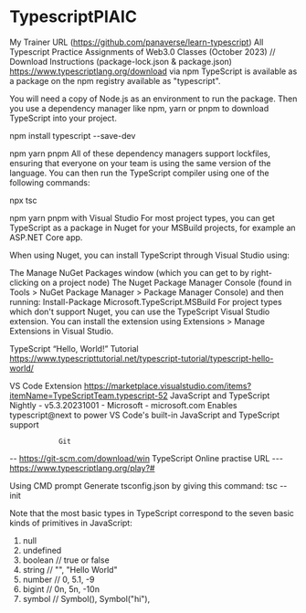 # TypescriptPIAIC
My Trainer URL (https://github.com/panaverse/learn-typescript)
All Typescript Practice Assignments of Web3.0 Classes (October 2023)
        // Download Instructions (package-lock.json & package.json)
        https://www.typescriptlang.org/download
via npm
TypeScript is available as a package on the npm registry available as "typescript".

You will need a copy of Node.js as an environment to run the package. Then you use a dependency manager like npm, yarn or pnpm to download TypeScript into your project.

npm install typescript --save-dev

npm yarn pnpm
All of these dependency managers support lockfiles, ensuring that everyone on your team is using the same version of the language. You can then run the TypeScript compiler using one of the following commands:

npx tsc

npm yarn pnpm
with Visual Studio
For most project types, you can get TypeScript as a package in Nuget for your MSBuild projects, for example an ASP.NET Core app.

When using Nuget, you can install TypeScript through Visual Studio using:

The Manage NuGet Packages window (which you can get to by right-clicking on a project node)
The Nuget Package Manager Console (found in Tools > NuGet Package Manager > Package Manager Console) and then running:
Install-Package Microsoft.TypeScript.MSBuild
For project types which don't support Nuget, you can use the TypeScript Visual Studio extension. You can install the extension using Extensions > Manage Extensions in Visual Studio.

TypeScript “Hello, World!” Tutorial
https://www.typescripttutorial.net/typescript-tutorial/typescript-hello-world/

VS Code Extension 
https://marketplace.visualstudio.com/items?itemName=TypeScriptTeam.typescript-52 
JavaScript and TypeScript Nightly - v5.3.20231001 - Microsoft - microsoft.com
Enables typescript@next to power VS Code's built-in JavaScript and TypeScript support

                Git
-- https://git-scm.com/download/win
                TypeScript Online practise URL 
--- https://www.typescriptlang.org/play?#

Using CMD prompt Generate tsconfig.json by giving this command:
 tsc --init

 Note that the most basic types in TypeScript correspond to the seven basic kinds of primitives in JavaScript:

1. null
2. undefined
3. boolean // true or false
4. string // "", "Hello World"
5. number // 0, 5.1, -9
6. bigint // 0n, 5n, -10n
7. symbol // Symbol(), Symbol("hi"),
